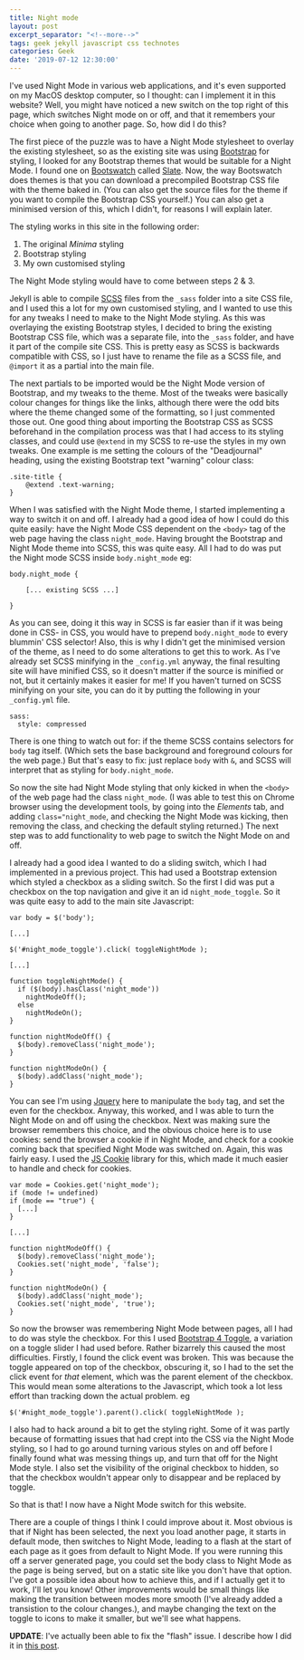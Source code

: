 ```yaml
---
title: Night mode
layout: post
excerpt_separator: "<!--more-->"
tags: geek jekyll javascript css technotes
categories: Geek
date: '2019-07-12 12:30:00'
---
```


I've used Night Mode in various web applications, and it's even supported on my MacOS desktop computer, so I thought: can I implement it in this website? Well, you might have noticed a new switch on the top right of this page, which switches Night mode on or off, and that it remembers your choice when going to another page. So, how did I do this?<!--more-->

The first piece of the puzzle was to have a Night Mode stylesheet to overlay the existing stylesheet, so as the existing site was using [Bootstrap](https://getbootstrap.com/) for styling, I looked for any Bootstrap themes that would be suitable for a Night Mode. I found one on [Bootswatch](https://bootswatch.com/) called [Slate](https://bootswatch.com/slate/). Now, the way Bootswatch does themes is that you can download a precompiled Bootstrap CSS file with the theme baked in. (You can also get the source files for the theme if you want to compile the Bootstrap CSS yourself.) You can also get a minimised version of this, which I didn't, for reasons I will explain later.

The styling works in this site in the following order:
1. The original *Minima* styling
2. Bootstrap styling
3. My own customised styling

The Night Mode styling would have to come between steps 2 & 3.

Jekyll is able to compile [SCSS](https://sass-lang.com/) files from the `_sass` folder into a site CSS file, and I used this a lot for my own customised styling, and I wanted to use this for any tweaks I need to make to the Night Mode styling. As this was overlaying the existing Bootstrap styles, I decided to bring the existing Bootstrap CSS file, which was a separate file, into the `_sass` folder, and have it part of the compile site CSS. This is pretty easy as SCSS is backwards compatible with CSS, so I just have to rename the file as a SCSS file, and `@import` it as a partial into the main file. 

The next partials to be imported would be the Night Mode version of Bootstrap, and my tweaks to the theme. Most of the tweaks were basically colour changes for things like the links, although there were the odd bits where the theme changed some of the formatting, so I just commented those out. One good thing about importing the Bootstrap CSS as SCSS beforehand in the compilation process was that I had access to its styling classes, and could use `@extend` in my SCSS to re-use the styles in my own tweaks. One example is me setting the colours of the "Deadjournal" heading, using the existing Bootstrap text "warning" colour class:

```
.site-title {
    @extend .text-warning;
}
```

When I was satisfied with the Night Mode theme, I started implementing a way to switch it on and off. I already had a good idea of how I could do this quite easily: have the Night Mode CSS dependent on the `<body>` tag of the web page having the class `night_mode`. Having brought the Bootstrap and Night Mode theme into SCSS, this was quite easy. All I had to do was put the Night mode SCSS inside `body.night_mode` eg:

```
body.night_mode {

    [... existing SCSS ...]
		
}
```

As you can see, doing it this way in SCSS is far easier than if it was being done in CSS- in CSS, you would have to prepend `body.night_mode` to every blummin' CSS selector! Also, this is why I didn't get the minimised version of the theme, as I need to do some alterations to get this to work. As I've already set SCSS minifying in the `_config.yml` anyway, the final resulting site will have minified CSS, so it doesn't matter if the source is minified or not, but it certainly makes it easier for me! If you haven't turned on SCSS minifying on your site, you can do it by putting the following in your `_config.yml` file.

```
sass:
  style: compressed
```

There is one thing to watch out for: if the theme SCSS contains selectors for `body` tag itself. (Which sets the base background and foreground colours for the web page.) But that's easy to fix: just replace `body` with `&`, and SCSS will interpret that as styling for `body.night_mode`.

So now the site had Night Mode styling that only kicked in when the `<body>` of the web page had the class `night_mode`. (I was able to test this on Chrome browser using the development tools, by going into the *Elements* tab, and adding `class="night_mode`, and checking the Night Mode was kicking, then removing the class, and checking the default styling returned.) The next step was to add functionality to web page to switch the Night Mode on and off.

I already had a good idea I wanted to do a sliding switch, which I had implemented in a previous project. This had used a Bootstrap extension which styled a checkbox as a sliding switch. So the first I did was put a checkbox on the top navigation and give it an id `night_mode_toggle`. So it was quite easy to add to the main site Javascript:

```
var body = $('body');

[...]

$('#night_mode_toggle').click( toggleNightMode );

[...]

function toggleNightMode() {
  if ($(body).hasClass('night_mode')) 
    nightModeOff();
  else 
    nightModeOn();
}

function nightModeOff() {
  $(body).removeClass('night_mode');
}

function nightModeOn() {
  $(body).addClass('night_mode');
}
```

You can see I'm using [Jquery](https://jquery.com/) here to manipulate the `body` tag, and set the even for the checkbox. Anyway, this worked, and I was able to turn the Night Mode on and off using the checkbox. Next was making sure the browser remembers this choice, and the obvious choice here is to use cookies: send the browser a cookie if in Night Mode, and check for a cookie coming back that specified Night Mode was switched on. Again, this was fairly easy. I used the [JS Cookie](https://github.com/js-cookie/js-cookie) library for this, which made it much easier to handle and check for cookies.

```
var mode = Cookies.get('night_mode');
if (mode != undefined)
if (mode == "true") {
  [...]
}
	
[...]
	
function nightModeOff() {
  $(body).removeClass('night_mode');
  Cookies.set('night_mode', 'false');	
}

function nightModeOn() {
  $(body).addClass('night_mode');
  Cookies.set('night_mode', 'true');
}
```

So now the browser was remembering Night Mode between pages, all I had to do was style the checkbox. For this I used [Bootstrap 4 Toggle](https://gitbrent.github.io/bootstrap4-toggle/), a variation on a toggle slider I had used before. Rather bizarrely this caused the most difficulties. Firstly, I found the click event was broken. This was because the toggle appeared on top of the checkbox, obscuring it, so I had to the set the click event for *that* element, which was the parent element of the checkbox. This would mean some alterations to the Javascript, which took a lot less effort than tracking down the actual problem. eg

```
$('#night_mode_toggle').parent().click( toggleNightMode );
```

I also had to hack around a bit to get the styling right. Some of it was partly because of formatting issues that had crept into the CSS via the Night Mode styling, so I had to go around turning various styles on and off before I finally found what was messing things up, and turn that off for the Night Mode style. I also set the visibility of the original checkbox to hidden, so that the checkbox wouldn't appear only to disappear and be replaced by toggle.

So that is that! I now have a Night Mode switch for this website.

There are a couple of things I think I could improve about it. Most obvious is that if Night has been selected, the next you load another page, it starts in default mode, then switches to Night Mode, leading to a flash at the start of each page as it goes from default to Night Mode. If you were running this off a server generated page, you could set the body class to Night Mode as the page is being served, but on a static site like you don't have that option. I've got a possible idea about how to achieve this, and if I actually get it to work, I'll let you know! Other improvements would be small things like making the transition between modes more smooth (I've already added a transistion to the colour changes.), and maybe changing the text on the toggle to icons to make it smaller, but we'll see what happens.

**UPDATE**: I've actually been able to fix the "flash" issue. I describe how I did it in [this post]({{"/2019/07/12/a-better-night.html"|relative_url}}).